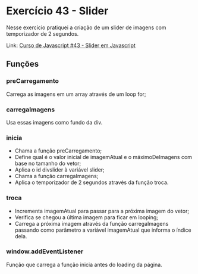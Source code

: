 # Exercício 43 - Slider

Nesse exercício pratiquei a criação de um slider de imagens com temporizador de 2 segundos.

Link: [Curso de Javascript #43 - Slider em Javascript
](https://www.youtube.com/watch?v=ASQbj_0qC7w)

## Funções



### preCarregamento

Carrega as imagens em um array através de um loop for;



### carregaImagens

Usa essas imagens como fundo da div.



### inicia

* Chama a função preCarregamento;
* Define qual é o valor inicial de imagemAtual e o máximoDeImagens com base no tamanho do vetor;
* Aplica o id divslider à variável slider;
* Chama a função carregaImagens;
* Aplica o temporizador de 2 segundos através da função troca.



### troca

* Incrementa imagemAtual para passar para a próxima imagem do vetor;
* Verifica se chegou a última imagem para ficar em looping;
* Carrega a próxima imagem através da função carregaImagens passando como parâmetro a variável imagemAtual que informa o índice dela.



### window.addEventListener

Função que carrega a função inicia antes do loading da página.